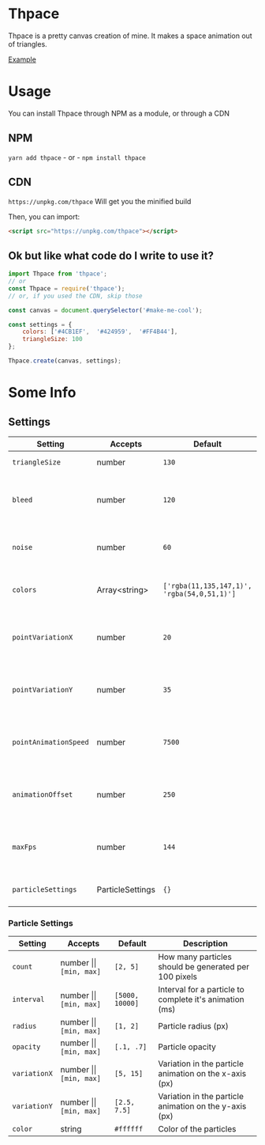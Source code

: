 
#  Thpace

Thpace is a pretty canvas creation of mine. It makes a space animation out of triangles.

[Example](https://www.braedin.com/Thpace/)

# Usage
You can install Thpace through NPM as a module, or through a CDN
## NPM
`yarn add thpace`
 \- or -
 `npm install thpace`
 
## CDN
`https://unpkg.com/thpace` Will get you the minified build

Then, you can import:
```html
<script src="https://unpkg.com/thpace"></script>
```

##  Ok but like what code do I write to use it?

```js
import Thpace from 'thpace';
// or
const Thpace = require('thpace');
// or, if you used the CDN, skip those

const canvas = document.querySelector('#make-me-cool');

const settings = {
	colors: ['#4CB1EF',  '#424959',  '#FF4B44'],
	triangleSize: 100
};

Thpace.create(canvas, settings);
```

  

#  Some Info

##  Settings
|Setting|Accepts|Default|Description|
|--|--|--|--|
|`triangleSize`|number|`130`|Triangle size (px)|
|`bleed`|number|`120`|Bleed amount over canvas edges (px)|
|`noise`|number|`60`|Noise used when calculating points (px)|
|`colors`|Array\<string>|`['rgba(11,135,147,1)', 'rgba(54,0,51,1)']`|Array of colors to use for the gradient|
|`pointVariationX`|number|`20`|How much the points should shift on the x-axis (px)|
|`pointVariationY`|number|`35`|How much the points should shift on the y-axis (px)|
|`pointAnimationSpeed`|number|`7500`|How fast the points should complete a loop (ms)|
|`animationOffset`|number|`250`|Interval on the x-axis for the animation offset (px)|
|`maxFps`|number|`144`|Limit how many frames are drawn per second|
|`particleSettings`|ParticleSettings|`{}`|Settings for the particles|

### Particle Settings
|Setting|Accepts|Default|Description|
|--|--|--|--|
|`count`|number \|\| `[min, max]`|`[2, 5]`|How many particles should be generated per 100 pixels|
|`interval`|number \|\| `[min, max]`|`[5000, 10000]`|Interval for a particle to complete it's animation (ms)|
|`radius`|number \|\| `[min, max]`|`[1, 2]`|Particle radius (px)|
|`opacity`|number \|\| `[min, max]`|`[.1, .7]`|Particle opacity|
|`variationX`|number \|\| `[min, max]`|`[5, 15]`|Variation in the particle animation on the x-axis (px)|
|`variationY`|number \|\| `[min, max]`|`[2.5, 7.5]`|Variation in the particle animation on the y-axis (px)|
|`color`|string|`#ffffff`|Color of the particles|
